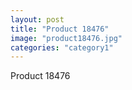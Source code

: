 ```yaml
---
layout: post
title: "Product 18476"
image: "product18476.jpg"
categories: "category1"
---
```

Product 18476
